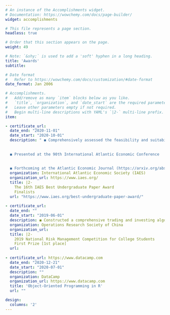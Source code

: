 ```yaml
---
# An instance of the Accomplishments widget.
# Documentation: https://wowchemy.com/docs/page-builder/
widget: accomplishments

# This file represents a page section.
headless: true

# Order that this section appears on the page.
weight: 49

# Note: `&shy;` is used to add a 'soft' hyphen in a long heading.
title: 'Awards'
subtitle:

# Date format
#   Refer to https://wowchemy.com/docs/customization/#date-format
date_format: Jan 2006

# Accomplishments.
#   Add/remove as many `item` blocks below as you like.
#   `title`, `organization`, and `date_start` are the required parameters.
#   Leave other parameters empty if not required.
#   Begin multi-line descriptions with YAML's `|2-` multi-line prefix.
item:

- certificate_url: 
  date_end: "2020-11-01"
  date_start: "2020-10-01"
  description: " ◼ Comprehensively assessed the feasibility and suitability of a series of Machine Learning (PCA + XgBoost/LightGBM) & Deep Learning (AutoEncoder + GRU/LSTM) models on the predictions of company fundamentals (i.e., the Earnings)
  
  
  ◼ Presented at the 90th International Atlantic Economic Conference
  
  
  ◼ Forthcoming at the Atlantic Economic Journal (https://arxiv.org/abs/2005.13995)"
  organization: International Atlantic Economic Society (IAES)
  organization_url: https://www.iaes.org/
  title: |2-
    The 16th IAES Best Undergraduate Paper Award    
    Finalists
  url: "https://www.iaes.org/best-undergraduate-paper-award/"
  
- certificate_url: 
  date_end: ""
  date_start: "2019-06-01"
  description: ◼ Constructed a comprehensive trading and investing algorithm based on the techniques of machine/deep learning stock picking, Markowitz's Modern Portfolio Theory (MPT) and Bayesian Shrinkage (Black-Litterman Model).
  organization: Operations Research Society of China
  organization_url: 
  title: |2-
    2019 National Risk Management Competition for College Students
    First Prize [1st place]
  url: 
  
- certificate_url: https://www.datacamp.com
  date_end: "2020-12-21"
  date_start: "2020-07-01"
  description: ""
  organization: DataCamp
  organization_url: https://www.datacamp.com
  title: 'Object-Oriented Programming in R'
  url: ""

design:
  columns: '2' 
---
```

